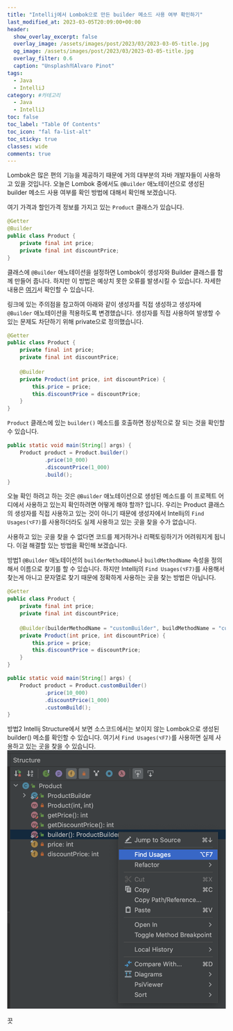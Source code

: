 ```yaml
---
title: "Intellij에서 Lombok으로 만든 builder 메소드 사용 여부 확인하기"
last_modified_at: 2023-03-05T20:09:00+00:00
header:
  show_overlay_excerpt: false
  overlay_image: /assets/images/post/2023/03/2023-03-05-title.jpg
  og_image: /assets/images/post/2023/03/2023-03-05-title.jpg
  overlay_filter: 0.6
  caption: "Unsplash의Alvaro Pinot"
tags:
  - Java
  - IntelliJ
category: #카테고리
  - Java
  - IntelliJ
toc: false
toc_label: "Table Of Contents"
toc_icon: "fal fa-list-alt"
toc_sticky: true
classes: wide
comments: true
---
```


Lombok은 많은 편의 기능을 제공하기 때문에 거의 대부분의 자바 개발자들이 사용하고 있을 것입니다.
오늘은 Lombok 중에서도 `@Builder` 애노테이션으로 생성된 builder 메소드 사용 여부를 확인 방법에 대해서 확인해 보겠습니다.

여기 가격과 할인가격 정보를 가지고 있는 `Product` 클래스가 있습니다.
```java
@Getter
@Builder
public class Product {
    private final int price;
    private final int discountPrice;
}
```

클래스에 `@Builder` 애노테이션을 설정하면 Lombok이 생성자와 Builder 클래스를 함께 만들어 줍니다.
하지만 이 방법은 예상치 못한 오류를 발생시킬 수 있습니다. 자세한 내용은 [여기](https://kwonnam.pe.kr/wiki/java/lombok/pitfall)서 확인할 수 있습니다.

링크에 있는 주의점을 참고하여 
아래와 같이 생성자를 직접 생성하고 생성자에 `@Builder` 애노테이션을 적용하도록 변경했습니다.
생성자를 직접 사용하여 발생할 수 있는 문제도 차단하기 위해 private으로 정의했습니다.
```java
@Getter
public class Product {
    private final int price;
    private final int discountPrice;

    @Builder
    private Product(int price, int discountPrice) {
        this.price = price;
        this.discountPrice = discountPrice;
    }
}
```

`Product` 클래스에 있는 `builder()` 메소드를 호출하면 정상적으로 잘 되는 것을 확인할 수 있습니다.
```java
public static void main(String[] args) {
    Product product = Product.builder()
            .price(10_000)
            .discountPrice(1_000)
            .build();
}
```

오늘 확인 하려고 하는 것은 `@Builder` 애노테이션으로 생성된 메소드를 이 프로젝트 어디에서 사용하고 있는지 
확인하려면 어떻게 해야 할까? 입니다. 우리는 Product 클래스의 생성자를 직접 사용하고 있는 것이 아니기 때문에
생성자에서 Intellij의 `Find Usages(⌥F7)`를 사용하더라도 실제 사용하고 있는 곳을 찾을 수가 없습니다.

사용하고 있는 곳을 찾을 수 없다면 코드를 제거하거나 리팩토링하기가 어려워지게 됩니다.
이걸 해결할 있는 방법을 확인해 보겠습니다.

방법1
`@Builder` 애노테이션의 `builderMethodName`나  `buildMethodName` 속성을 정의해서 이름으로 찾기를 할 수 있습니다.
하지만 Intellij의 `Find Usages(⌥F7)`를 사용해서 찾는게 아니고 문자열로 찾기 때문에 정확하게 사용하는 곳을 찾는 방법은 아닙니다.

```java
@Getter
public class Product {
    private final int price;
    private final int discountPrice;

    @Builder(builderMethodName = "customBuilder", buildMethodName = "customBuild")
    private Product(int price, int discountPrice) {
        this.price = price;
        this.discountPrice = discountPrice;
    }
}
```
```java
public static void main(String[] args) {
    Product product = Product.customBuilder()
            .price(10_000)
            .discountPrice(1_000)
            .customBuild();
}
```
방법2
Intellij Structure에서 보면 소스코드에서는 보이지 않는 Lombok으로 생성된 builder() 메소를 확인할 수 있습니다.
여기서 `Find Usages(⌥F7)`를 사용하면 실제 사용하고 있는 곳을 찾을 수 있습니다.
![Find Usages](https://raw.githubusercontent.com/kapentaz/kapentaz.github.io/master/assets/images/post/2023/03/2023-03-05-structure.png)

끗





